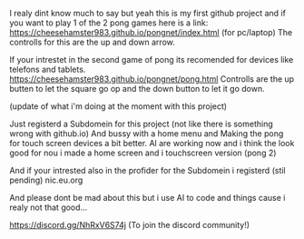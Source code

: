 I realy dint know much to say but yeah this is my first github project 
and if you want to play 1 of the 2 pong games here is a link: https://cheesehamster983.github.io/pongnet/index.html (for pc/laptop)
The controlls for this are the up and down arrow.


If your intrestet in the second game of pong its recomended for devices like telefons and tablets.
https://cheesehamster983.github.io/pongnet/pong.html
Controlls are the up butten to let the square go op and the down button to let it go down.



(update of what i'm doing at the moment with this project)

Just registerd a Subdomein for this project (not like there is something wrong with github.io)
And bussy with a home menu and Making the pong for touch screen devices a bit better.
Al are working now and i think the look good for nou i made a home screen and i touchscreen version (pong 2)


And if your intrested also in the profider for the Subdomein i registerd (stil pending) nic.eu.org

And please dont be mad about this but i use AI to code and things cause i realy not that good...

https://discord.gg/NhRxV6S74j          (To join the discord community!)
